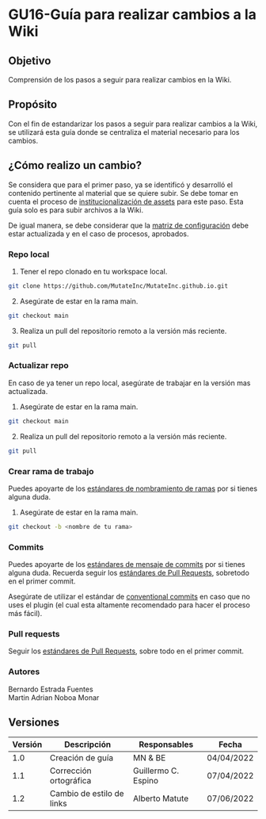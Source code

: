# GU16-Guía para realizar cambios a la Wiki



## Objetivo

Comprensión de los pasos a seguir para realizar cambios en la Wiki.

## Propósito

Con el fin de estandarizar los pasos a seguir para realizar cambios a la Wiki, se utilizará esta guía donde se centraliza el material necesario para los cambios.


## ¿Cómo realizo un cambio?   

Se considera que para el primer paso, ya se identificó y desarrolló el contenido pertinente al material que se quiere subir. Se debe tomar en cuenta el proceso de [institucionalización de assets](https://mutateinc.github.io/Procesos/PR09) para este paso. Esta guía solo es para subir archivos a la Wiki.

De igual manera, se debe considerar que la [matriz de configuración](https://docs.google.com/spreadsheets/d/1awFqd8cQzFsxhcmgXcGoYqBDR6PUpxq6_Wtdmw-Qg3Q/edit#gid=0) debe estar actualizada y en el caso de procesos, aprobados.


### Repo local
1. Tener el repo clonado en tu workspace local.
```bash
git clone https://github.com/MutateInc/MutateInc.github.io.git
```
2. Asegúrate de estar en la rama main.
```bash
git checkout main
```
3. Realiza un pull del repositorio remoto a la versión más reciente.
```bash
git pull
```

### Actualizar repo
En caso de ya tener un repo local, asegúrate de trabajar en la versión mas actualizada.
1. Asegúrate de estar en la rama main.
```bash
git checkout main
```
2. Realiza un pull del repositorio remoto a la versión más reciente.
```bash
git pull
```

### Crear rama de trabajo
Puedes apoyarte de los [estándares de nombramiento de ramas](https://mutateinc.github.io/Estandares/ES01) por si tienes alguna duda.
1. Asegúrate de estar en la rama main.
```bash
git checkout -b <nombre de tu rama>
```

### Commits
Puedes apoyarte de los [estándares de mensaje de commits](https://mutateinc.github.io/Estandares/ES02) por si tienes alguna duda. Recuerda seguir los [estándares de Pull Requests](https://mutateinc.github.io/Estandares/ES03), sobretodo en el primer commit.

Asegúrate de utilizar el estándar de [conventional commits](https://mutateinc.github.io/Estandares/ES02) en caso que no uses el plugin (el cual esta altamente recomendado para hacer el proceso más fácil).

### Pull requests
Seguir los [estándares de Pull Requests](https://mutateinc.github.io/Estandares/ES03), sobre todo en el primer commit.









### Autores
Bernardo Estrada Fuentes    
Martin Adrian Noboa Monar  


## Versiones

| Versión | Descripción             | Responsables   | Fecha      |
| ------- | ----------------------- | -------------- | ---------- |
| 1.0     | Creación de guía        | MN & BE        | 04/04/2022 |
| 1.1     | Corrección ortográfica  | Guillermo C. Espino | 07/04/2022 |
| 1.2     | Cambio de estilo de links                    | Alberto Matute     | 07/06/2022 |







